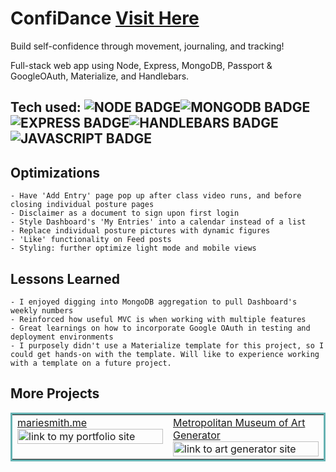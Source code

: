 # ConfiDance <a href="https://cocosrollerdisco.netlify.app/" target="_blank">Visit Here</a>
<!-- <a href="https://ariadne-actress-model.netlify.app/" target="_blank">
<img src="https://media.giphy.com/media/qSBZ0vMEgivr8G24Ny/giphy.gif" width="80%" margin="auto" alt="link to website"/>
</a> -->

Build self-confidence through movement, journaling, and tracking! 

Full-stack web app using Node, Express, MongoDB, Passport & GoogleOAuth, Materialize, and Handlebars.

## Tech used: ![NODE BADGE](https://img.shields.io/static/v1?label=%7C&message=NODE&color=cbb148&style=plastic&logo=node)![MONGODB BADGE](https://img.shields.io/static/v1?label=|&message=MONGO-DB&color=cdd148&style=plastic&logo=mongodb)![EXPRESS BADGE](https://img.shields.io/static/v1?label=|&message=EXPRESS&color=bbb111&style=plastic&logo=express)![HANDLEBARS BADGE](https://img.shields.io/badge/Handlebars.js-f0772b?style=for-the-badge&logo=handlebarsdotjs&logoColor=black)![JAVASCRIPT BADGE](https://img.shields.io/static/v1?label=|&message=JAVASCRIPT&color=3c7f5d&style=plastic&logo=javascript)

<!-- ## Tech used: ![HTML5 BADGE](https://img.shields.io/static/v1?label=|&message=HTML5&color=23555f&style=plastic&logo=html5)![CSS BADGE](https://img.shields.io/static/v1?label=|&message=CSS3&color=285f65&style=plastic&logo=css3)![JAVASCRIPT BADGE](https://img.shields.io/static/v1?label=|&message=JAVASCRIPT&color=3c7f5d&style=plastic&logo=javascript) -->


## Optimizations
    - Have 'Add Entry' page pop up after class video runs, and before closing individual posture pages
    - Disclaimer as a document to sign upon first login
    - Style Dashboard's 'My Entries' into a calendar instead of a list
    - Replace individual posture pictures with dynamic figures
    - 'Like' functionality on Feed posts 
    - Styling: further optimize light mode and mobile views

## Lessons Learned
    - I enjoyed digging into MongoDB aggregation to pull Dashboard's weekly numbers
    - Reinforced how useful MVC is when working with multiple features
    - Great learnings on how to incorporate Google OAuth in testing and deployment environments
    - I purposely didn't use a Materialize template for this project, so I could get hands-on with the template. Will like to experience working with a template on a future project.



## More Projects

<table bordercolor="#66b2b2">

  <tr>
    <td width="50%"  style="align:center;" valign="top">
<a target="_blank" href="https://mariesmith.me/">mariesmith.me</a>
        <br />
      <a target="_blank" href="https://mariesmith.me/">
            <img src="https://media.giphy.com/media/BXLT2FUtBYmKDGl0nd/giphy.gif" width="100%"  alt="link to my portfolio site"/>
        </a>
    </td>
    <td width="50%" valign="top">
<a target="_blank" href="https://artgenerator-themetmuseum.netlify.app/">Metropolitan Museum of Art Generator</a>
      <br />
        <a target="_blank" href="https://artgenerator-themetmuseum.netlify.app/">
          <img src="https://media.giphy.com/media/34Q93NLtrowY8XXazg/giphy.gif" width="100%" alt="link to art generator site"/>
        </a>
    </td>
    
  </tr>
</table>
